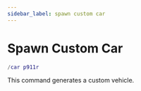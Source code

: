 ```yaml
---
sidebar_label: spawn custom car
---
```


# Spawn Custom Car

```lua
/car p911r
```

This command generates a custom vehicle.
